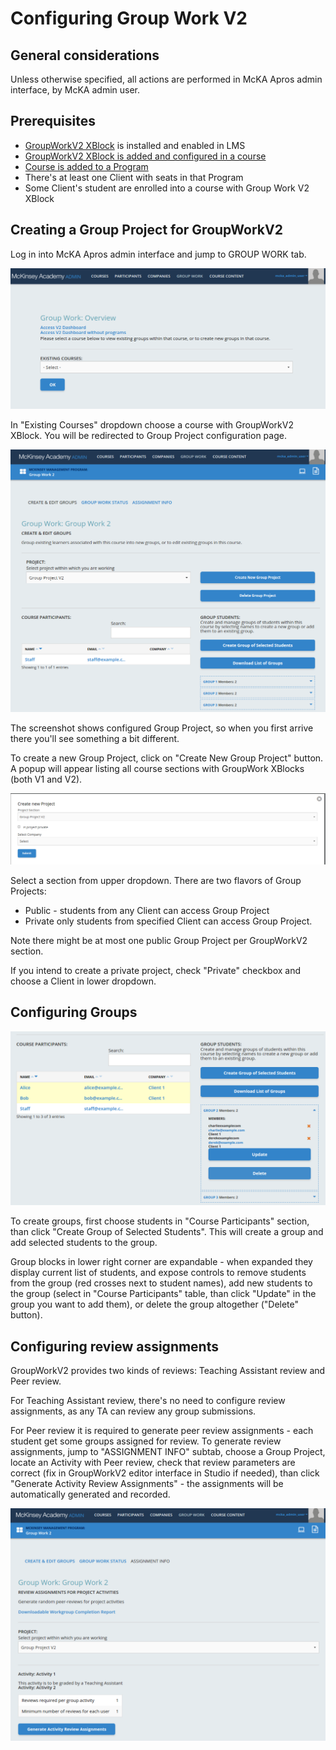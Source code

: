 # Configuring Group Work V2

## General considerations

Unless otherwise specified, all actions are performed in McKA Apros 
admin interface, by McKA admin user. 

## Prerequisites

* [GroupWorkV2 XBlock][gwv2-xblock] is installed and enabled in LMS
* [GroupWorkV2 XBlock is added and configured in a course][gwv2-course-config]
* [Course is added to a Program][apros-initial-setup]
* There's at least one Client with seats in that Program
* Some Client's student are enrolled into a course with Group Work V2 XBlock 

[gwv2-xblock]: https://github.com/open-craft/xblock-group-project-v2/blob/master/docs/deployment.md#setup
[gwv2-course-config]: https://github.com/open-craft/xblock-group-project-v2/blob/master/docs/deployment.md#enabling-group-project-xblock-v2-in-a-course
[apros-initial-setup]: /apros_initial_configuration.md

## Creating a Group Project for GroupWorkV2

Log in into McKA Apros admin interface and jump to GROUP WORK tab.

![Group Work tab](images/GroupWorkTab.png)

In "Existing Courses" dropdown choose a course with GroupWorkV2 XBlock. You will be redirected to Group Project configuration page.

![Create and Edit Groups tab](images/CreateAndEditGroups.png)

The screenshot shows configured Group Project, so when you first arrive 
there you'll see something a bit different.
 
To create a new Group Project, click on "Create New Group Project" button. A popup will appear listing all course sections with GroupWork XBlocks 
(both V1 and V2).
 
![Create new Project popup](images/CreateNewProject.png)

Select a section from upper dropdown. There are two flavors of Group Projects: 

* Public - students from any Client can access Group Project
* Private only students from specified Client can access Group Project.

Note there might be at most one public Group Project per GroupWorkV2 section.

If you intend to create a private project, check "Private" checkbox and choose a Client in lower dropdown.

## Configuring Groups

![Configure groups](images/CourseParticipants.png)

To create groups, first choose students in "Course Participants" section, than click "Create Group of Selected Students".
This will create a group and add selected students to the group.

Group blocks in lower right corner are expandable - when expanded they display current list of students, and expose controls
to remove students from the group (red crosses next to student names), add new students to the group (select in "Course Participants"
table, than click "Update" in the group you want to add them), or delete the group altogether ("Delete" button).

## Configuring review assignments

GroupWorkV2 provides two kinds of reviews: Teaching Assistant review and Peer review.

For Teaching Assistant review, there's no need to configure review assignments, as any TA can review any group submissions.

For Peer review it is required to generate peer review assignments - each student get some groups assigned for review. To generate
review assignments, jump to "ASSIGNMENT INFO" subtab, choose a Group Project, locate an Activity with Peer review, check that 
review parameters are correct (fix in GroupWorkV2 editor interface in Studio if needed), than click "Generate Activity Review Assignments" - 
the assignments will be automatically generated and recorded.

![Generate review assignments](images/AssignmentInfo.png)


